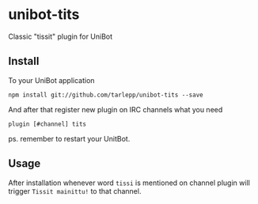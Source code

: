 # unibot-tits
Classic "tissit" plugin for UniBot

## Install
To your UniBot application

```npm install git://github.com/tarlepp/unibot-tits --save```

And after that register new plugin on IRC channels what you need

```plugin [#channel] tits```

ps. remember to restart your UnitBot.

## Usage
After installation whenever word ```tissi``` is mentioned on channel plugin will trigger ```Tissit mainittu!``` to that
channel.
